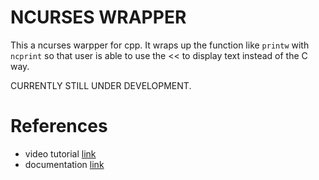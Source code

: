 # NCURSES WRAPPER

This a ncurses warpper for cpp. It wraps up the function like `printw` with `ncprint` so that user is able to use the << to display text instead of the C way.

CURRENTLY STILL UNDER DEVELOPMENT.

# References
- video tutorial [link](https://www.youtube.com/watch?v=lV-OPQhPvSM&list=PL2U2TQ__OrQ8jTf0_noNKtHMuYlyxQl4v&index=1)
- documentation [link](https://tldp.org/HOWTO/NCURSES-Programming-HOWTO/)
